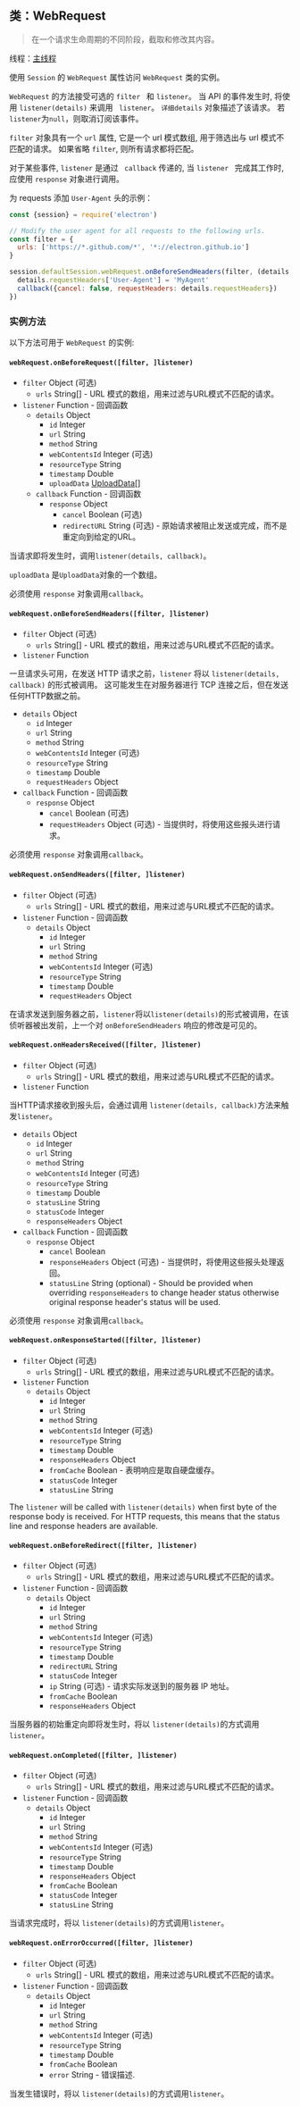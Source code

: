 ## 类：WebRequest

> 在一个请求生命周期的不同阶段，截取和修改其内容。

线程：[主线程](../glossary.md#main-process)

使用 ` Session ` 的 ` WebRequest ` 属性访问 ` WebRequest ` 类的实例。

` WebRequest ` 的方法接受可选的 `filter ` 和 ` listener `。 当 API 的事件发生时, 将使用 ` listener(details) ` 来调用 ` listener`。 ` 详细details ` 对象描述了该请求。 若` listener `为` null `，则取消订阅该事件。

` filter ` 对象具有一个 ` url ` 属性, 它是一个 url 模式数组, 用于筛选出与 url 模式不匹配的请求。 如果省略 ` filter `, 则所有请求都将匹配。

对于某些事件, ` listener ` 是通过 ` callback` 传递的, 当 `listener ` 完成其工作时, 应使用 ` response ` 对象进行调用。

为 requests 添加 `User-Agent` 头的示例：

```javascript
const {session} = require('electron')

// Modify the user agent for all requests to the following urls.
const filter = {
  urls: ['https://*.github.com/*', '*://electron.github.io']
}

session.defaultSession.webRequest.onBeforeSendHeaders(filter, (details, callback) => {
  details.requestHeaders['User-Agent'] = 'MyAgent'
  callback({cancel: false, requestHeaders: details.requestHeaders})
})
```

### 实例方法

以下方法可用于 ` WebRequest ` 的实例:

#### `webRequest.onBeforeRequest([filter, ]listener)`

* `filter` Object (可选) 
  * `urls` String[] - URL 模式的数组，用来过滤与URL模式不匹配的请求。
* `listener` Function - 回调函数 
  * `details` Object 
    * `id` Integer
    * `url` String
    * `method` String
    * `webContentsId` Integer (可选)
    * `resourceType` String
    * `timestamp` Double
    * `uploadData` [UploadData[]](structures/upload-data.md)
  * `callback` Function - 回调函数 
    * `response` Object 
      * `cancel` Boolean (可选)
      * `redirectURL` String (可选) - 原始请求被阻止发送或完成，而不是重定向到给定的URL。

当请求即将发生时，调用`listener(details, callback)`。

`uploadData` 是` UploadData `对象的一个数组。

必须使用 `response` 对象调用` callback `。

#### `webRequest.onBeforeSendHeaders([filter, ]listener)`

* `filter` Object (可选) 
  * `urls` String[] - URL 模式的数组，用来过滤与URL模式不匹配的请求。
* `listener` Function

一旦请求头可用，在发送 HTTP 请求之前，`listener` 将以 `listener(details, callback)` 的形式被调用。 这可能发生在对服务器进行 TCP 连接之后，但在发送任何HTTP数据之前。

* `details` Object 
  * `id` Integer
  * `url` String
  * `method` String
  * `webContentsId` Integer (可选)
  * `resourceType` String
  * `timestamp` Double
  * `requestHeaders` Object
* `callback` Function - 回调函数 
  * `response` Object 
    * `cancel` Boolean (可选)
    * `requestHeaders` Object (可选) - 当提供时，将使用这些报头进行请求。

必须使用 `response` 对象调用` callback `。

#### `webRequest.onSendHeaders([filter, ]listener)`

* `filter` Object (可选) 
  * `urls` String[] - URL 模式的数组，用来过滤与URL模式不匹配的请求。
* `listener` Function - 回调函数 
  * `details` Object 
    * `id` Integer
    * `url` String
    * `method` String
    * `webContentsId` Integer (可选)
    * `resourceType` String
    * `timestamp` Double
    * `requestHeaders` Object

在请求发送到服务器之前，`listener`将以`listener(details)`的形式被调用，在该侦听器被出发前，上一个对 `onBeforeSendHeaders` 响应的修改是可见的。

#### `webRequest.onHeadersReceived([filter, ]listener)`

* `filter` Object (可选) 
  * `urls` String[] - URL 模式的数组，用来过滤与URL模式不匹配的请求。
* `listener` Function

当HTTP请求接收到报头后，会通过调用 `listener(details, callback)`方法来触发`listener`。

* `details` Object 
  * `id` Integer
  * `url` String
  * `method` String
  * `webContentsId` Integer (可选)
  * `resourceType` String
  * `timestamp` Double
  * `statusLine` String
  * `statusCode` Integer
  * `responseHeaders` Object
* `callback` Function - 回调函数 
  * `response` Object 
    * `cancel` Boolean
    * ` responseHeaders ` Object (可选) - 当提供时，将使用这些报头处理返回。
    * `statusLine` String (optional) - Should be provided when overriding `responseHeaders` to change header status otherwise original response header's status will be used.

必须使用 `response` 对象调用` callback `。

#### `webRequest.onResponseStarted([filter, ]listener)`

* `filter` Object (可选) 
  * `urls` String[] - URL 模式的数组，用来过滤与URL模式不匹配的请求。
* `listener` Function 
  * `details` Object 
    * `id` Integer
    * `url` String
    * `method` String
    * `webContentsId` Integer (可选)
    * `resourceType` String
    * `timestamp` Double
    * `responseHeaders` Object
    * `fromCache` Boolean - 表明响应是取自硬盘缓存。
    * `statusCode` Integer
    * `statusLine` String

The `listener` will be called with `listener(details)` when first byte of the response body is received. For HTTP requests, this means that the status line and response headers are available.

#### `webRequest.onBeforeRedirect([filter, ]listener)`

* `filter` Object (可选) 
  * `urls` String[] - URL 模式的数组，用来过滤与URL模式不匹配的请求。
* `listener` Function - 回调函数 
  * `details` Object 
    * `id` Integer
    * `url` String
    * `method` String
    * `webContentsId` Integer (可选)
    * `resourceType` String
    * `timestamp` Double
    * `redirectURL` String
    * `statusCode` Integer
    * `ip` String (可选) - 请求实际发送到的服务器 IP 地址。
    * `fromCache` Boolean
    * `responseHeaders` Object

当服务器的初始重定向即将发生时，将以 `listener(details)`的方式调用`listener`。

#### `webRequest.onCompleted([filter, ]listener)`

* `filter` Object (可选) 
  * `urls` String[] - URL 模式的数组，用来过滤与URL模式不匹配的请求。
* `listener` Function - 回调函数 
  * `details` Object 
    * `id` Integer
    * `url` String
    * `method` String
    * `webContentsId` Integer (可选)
    * `resourceType` String
    * `timestamp` Double
    * `responseHeaders` Object
    * `fromCache` Boolean
    * `statusCode` Integer
    * `statusLine` String

当请求完成时，将以 `listener(details)`的方式调用`listener`。

#### `webRequest.onErrorOccurred([filter, ]listener)`

* `filter` Object (可选) 
  * `urls` String[] - URL 模式的数组，用来过滤与URL模式不匹配的请求。
* `listener` Function - 回调函数 
  * `details` Object 
    * `id` Integer
    * `url` String
    * `method` String
    * ` webContentsId ` Integer (可选)
    * `resourceType` String
    * `timestamp` Double
    * `fromCache` Boolean
    * `error` String - 错误描述.

当发生错误时，将以 `listener(details)`的方式调用`listener`。